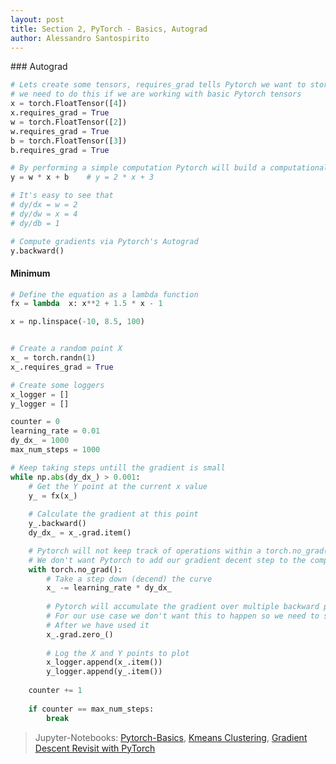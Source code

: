 ```yaml
---
layout: post
title: Section 2, PyTorch - Basics, Autograd
author: Alessandro Santospirito
---
```


<div id="markdownContent" markdown="1">
### Autograd

```python
# Lets create some tensors, requires_grad tells Pytorch we want to store the gradients for this tensor
# we need to do this if we are working with basic Pytorch tensors
x = torch.FloatTensor([4])
x.requires_grad = True
w = torch.FloatTensor([2])
w.requires_grad = True
b = torch.FloatTensor([3])
b.requires_grad = True

# By performing a simple computation Pytorch will build a computational graph.
y = w * x + b    # y = 2 * x + 3

# It's easy to see that
# dy/dx = w = 2
# dy/dw = x = 4
# dy/db = 1

# Compute gradients via Pytorch's Autograd
y.backward()
```

#### Minimum
```python
# Define the equation as a lambda function
fx = lambda  x: x**2 + 1.5 * x - 1

x = np.linspace(-10, 8.5, 100)


# Create a random point X
x_ = torch.randn(1)
x_.requires_grad = True

# Create some loggers
x_logger = []
y_logger = []

counter = 0
learning_rate = 0.01
dy_dx_ = 1000
max_num_steps = 1000

# Keep taking steps untill the gradient is small
while np.abs(dy_dx_) > 0.001:
    # Get the Y point at the current x value
    y_ = fx(x_)
    
    # Calculate the gradient at this point
    y_.backward()
    dy_dx_ = x_.grad.item()

    # Pytorch will not keep track of operations within a torch.no_grad() block
    # We don't want Pytorch to add our gradient decent step to the computational graph!
    with torch.no_grad():
        # Take a step down (decend) the curve
        x_ -= learning_rate * dy_dx_
        
        # Pytorch will accumulate the gradient over multiple backward passes
        # For our use case we don't want this to happen so we need to set it to zero
        # After we have used it
        x_.grad.zero_()
        
        # Log the X and Y points to plot
        x_logger.append(x_.item())
        y_logger.append(y_.item())
        
    counter += 1
    
    if counter == max_num_steps:
        break
```


> Jupyter-Notebooks: [Pytorch-Basics](http://localhost:8888/notebooks/pytorch-tutorial/section2_pytorch_basics/notebooks/Tutorial1_Pytorch_Basics.ipynb), [Kmeans Clustering](http://localhost:8888/notebooks/pytorch-tutorial/section2_pytorch_basics/notebooks/Pytorch1_KMeans.ipynb), [Gradient Descent Revisit with PyTorch](http://localhost:8888/notebooks/pytorch-tutorial/section2_pytorch_basics/notebooks/Pytorch2_Linear_Logistic_Regression_For_Classification.ipynb)
</div>

<script>
  document.addEventListener('DOMContentLoaded', function() {
    const toggle = document.querySelector('.toggle');
    toggle.addEventListener('click', function(e) {
      e.preventDefault();
      this.classList.toggle('toggle-on');
      updateToggleState(this);
    });
  
    function updateToggleState(toggleElement) {
      const isOn = toggleElement.classList.contains('toggle-on');
  
      var iframeContent = document.getElementById('iframeContent');
      var markdownContent = document.getElementById('markdownContent');
      if (isOn) {
        iframeContent.style.display = 'block';
        markdownContent.style.display = 'none';
      } else {
        iframeContent.style.display = 'none';
        markdownContent.style.display = 'block';
      }
    }
  });
</script>